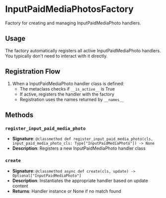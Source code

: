 # InputPaidMediaPhotosFactory

Factory for creating and managing InputPaidMediaPhoto handlers.

## Usage

The factory automatically registers all active InputPaidMediaPhoto handlers. 
You typically don't need to interact with it directly.

## Registration Flow

1. When a InputPaidMediaPhoto handler class is defined:
   - The metaclass checks if `__is_active__` is True
   - If active, registers the handler with the factory
   - Registration uses the names returned by `__names__`

## Methods

### `register_input_paid_media_photo`
- **Signature**: `@classmethod def register_input_paid_media_photo(cls, input_paid_media_photo_cls: Type["InputPaidMediaPhoto"]) -> None`
- **Description**: Registers a new InputPaidMediaPhoto handler class

### `create`
- **Signature**: `@classmethod async def create(cls, update) -> Optional["InputPaidMediaPhoto"]`
- **Description**: Instantiates the appropriate handler based on update content
- **Returns**: Handler instance or None if no match found
